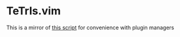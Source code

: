 # TeTrIs.vim

This is a mirror of [this script](https://www.vim.org/scripts/script.php?script_id=172) for convenience with plugin managers
